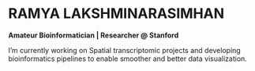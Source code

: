 # RAMYA LAKSHMINARASIMHAN 

**Amateur Bioinformatician | Researcher @ Stanford**
  
I’m currently working on Spatial transcriptomic projects and developing bioinformatics pipelines to enable smoother and better data visualization.

<!--
**ramya-LN/Ramya-LN** is a ✨ _special_ ✨ repository because its `README.md` (this file) appears on your GitHub profile.

Here are some ideas to get you started:

- 🔭 I’m currently working on ...
- 🌱 I’m currently learning ...
- 👯 I’m looking to collaborate on ...
- 🤔 I’m looking for help with ...
- 💬 Ask me about ...
- 📫 How to reach me: ...
- 😄 Pronouns: ...
- ⚡ Fun fact: ...
-->
